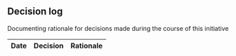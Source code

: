 ## Decision log

Documenting rationale for decisions made during the course of this initiative

Date | Decision | Rationale 
--- | --- | --- |
